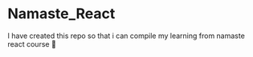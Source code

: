 # Namaste_React
I have created this repo so that i can compile my learning from namaste react course 🚀